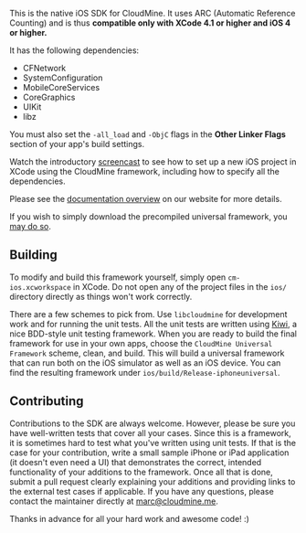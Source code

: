 This is the native iOS SDK for CloudMine. It uses ARC (Automatic Reference Counting) and is thus **compatible only with XCode 4.1 or higher and iOS 4 or higher.**

It has the following dependencies:

* CFNetwork
* SystemConfiguration
* MobileCoreServices
* CoreGraphics
* UIKit
* libz

You must also set the `-all_load` and `-ObjC` flags in the **Other Linker Flags** section of your app's build settings.

Watch the introductory [screencast](http://cloudmine.me/developer_zone#ios/tutorials) to see how to set up a new iOS project in XCode using the CloudMine framework, including how to specify all the dependencies.

Please see the [documentation overview](http://cloudmine.me/developer_zone#ios/overview) on our website for more details.

If you wish to simply download the precompiled universal framework, you [may do so](https://github.com/cloudmine/cloudmine-ios/downloads).

Building
-----

To modify and build this framework yourself, simply open `cm-ios.xcworkspace` in XCode. Do not open any of the project files in the `ios/` directory directly as things won't work correctly.

There are a few schemes to pick from. Use `libcloudmine` for development work and for running the unit tests. All the unit tests are written using [Kiwi](https://github.com/allending/Kiwi/wiki), a nice BDD-style unit testing framework. When you are ready to build the final framework for use in your own apps, choose the `CloudMine Universal Framework` scheme, clean, and build. This will build a universal framework that can run both on the iOS simulator as well as an iOS device. You can find the resulting framework under `ios/build/Release-iphoneuniversal`.

Contributing
-----

Contributions to the SDK are always welcome. However, please be sure you have well-written tests that cover all your cases. Since this is a framework, it is sometimes hard to test what you've written using unit tests. If that is the case for your contribution, write a small sample iPhone or iPad application (it doesn't even need a UI) that demonstrates the correct, intended functionality of your additions to the framework. Once all that is done, submit a pull request clearly explaining your additions and providing links to the external test cases if applicable. If you have any questions, please contact the maintainer directly at marc@cloudmine.me.

Thanks in advance for all your hard work and awesome code! :)
